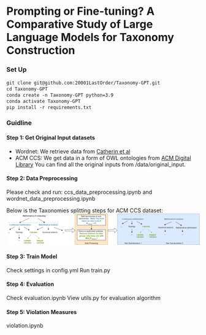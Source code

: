 # Prompting or Fine-tuning? A Comparative Study of Large Language Models for Taxonomy Construction

### Set Up
```
git clone git@github.com:20001LastOrder/Taxonomy-GPT.git
cd Taxonomy-GPT
conda create -n Taxonomy-GPT python=3.9
conda activate Taxonomy-GPT
pip install -r requirements.txt
```
### Guidline


#### Step 1: Get Original Input datasets
* Wordnet: We retrieve data from [Catherin et al](https://github.com/cchen23/ctp/tree/master/datasets/data_creators/bansal-taxo-generalsetup) 
* ACM CCS: We get data in a form of OWL ontologies from [ACM Digital Library](https://dl.acm.org/ccs)
You can find all the original inputs from /data/original_input.

#### Step 2: Data Preprocessing

Please check and run: 
ccs_data_preprocessing.ipynb and wordnet_data_preprocessing.ipynb

Below is the Taxonomies splitting steps for ACM CCS dataset:
![split taxonomies to sub-taxonomies](/images/acm_ccs_preprocessing.png)

#### Step 3: Train Model

Check settings in config.yml
Run train.py

#### Step 4: Evaluation

Check evaluation.ipynb
View utils.py for evaluation algorithm 

#### Step 5: Violation Measures

violation.ipynb


